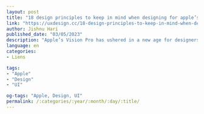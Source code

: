 ```yaml
---
layout: post
title: "18 design principles to keep in mind when designing for apple’s vision pro"
link: "https://uxdesign.cc/18-design-principles-to-keep-in-mind-when-designing-for-apples-vision-pro-503d0c6e0bfb"
author: Jishnu Hari
published_date: "03/05/2023"
description: "Apple’s Vision Pro has ushered in a new age for designers, and it’s exciting. New set of principles to learn for colours, typography, sizes, accessibility, and so on. Let’s check out some of those guiding principles."
language: en
categories:
- Liens

tags:
- "Apple"
- "Design"
- "UI"

og-tags: "Apple, Design, UI"
permalink: /:categories/:year/:month/:day/:title/
---
```

